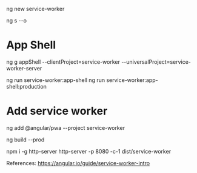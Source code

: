 ng new service-worker

ng s --o


# App Shell
ng g appShell --clientProject=service-worker --universalProject=service-worker-server

ng run service-worker:app-shell
ng run service-worker:app-shell:production

# Add service worker
ng add @angular/pwa --project service-worker

ng build --prod

npm i -g http-server
http-server -p 8080 -c-1 dist/service-worker









References:
https://angular.io/guide/service-worker-intro

